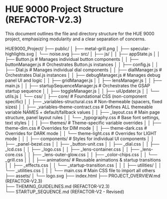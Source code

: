 # HUE 9000 Project Structure (REFACTOR-V2.3)

This document outlines the file and directory structure for the HUE 9000 project, emphasizing modularity and a clear separation of concerns.

HUE9000_Project/
├── public/
│   ├── metal-grill.png
│   ├── specular-highlights.svg
│   └── noise.svg
├── src/
│   ├── js/
│   │   ├── appState.js
│   │   ├── Button.js                  # Manages individual button components
│   │   ├── buttonManager.js           # Orchestrates Button.js instances
│   │   ├── config.js
│   │   ├── Dial.js                    # Manages individual dial components
│   │   ├── dialManager.js             # Orchestrates Dial.js instances
│   │   ├── debugManager.js            # Manages debug panel UI and logic
│   │   ├── gridManager.js
│   │   ├── lensManager.js
│   │   ├── main.js
│   │   ├── startupSequenceManager.js  # Orchestrates the GSAP startup sequence
│   │   ├── toggleManager.js
│   │   ├── uiUpdater.js
│   │   └── utils.js
│   └── css/
│       ├── core/                          # Foundational CSS (non-component specific)
│       │   ├── _variables-structural.css  # Non-themeable (spacers, fixed sizes)
│       │   ├── _variables-theme-contract.css # Defines ALL themeable variable NAMES + default/fallback values
│       │   ├── _layout.css                # Main page structure, panel layout rules
│       │   └── _typography.css            # Base font settings, text styles
│       │
│       ├── themes/                        # Theme-specific variable overrides
│       │   ├── theme-dim.css              # Overrides for DIM mode
│       │   ├── theme-dark.css             # Overrides for DARK mode
│       │   └── theme-light.css            # Overrides for LIGHT mode
│       │
│       ├── components/                    # Styles for individual UI components
│       │   ├── _panel-bezel.css
│       │   ├── _button-unit.css
│       │   ├── _dial.css
│       │   ├── _lcd.css
│       │   ├── _logo.css
│       │   ├── _lens-container.css
│       │   ├── _lens-core.css
│       │   ├── _lens-outer-glow.css
│       │   ├── _color-chips.css
│       │   └── _grill.css
│       │
│       ├── animations/                    # Reusable animations & startup transitions
│       │   ├── _effects.css
│       │   └── _startup-transition.css
│       │
│       ├── utilities/
│       │   └── _utilities.css
│       │
│       └── main.css                       # Main CSS file to import all others
├── assets/
│   └── logo.svg
├── index.html
├── PROJECT_OVERVIEW.md (REFACTOR-V2.3)      
├── THEMING_GUIDELINES.md (REFACTOR-V2.3)    
└── STARTUP_SEQUENCE.md (REFACTOR-V2 - Revised)